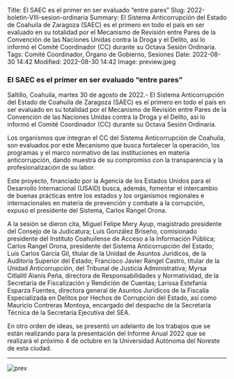 Title: El SAEC es el primer en ser evaluado “entre pares”
Slug: 2022-boletin-VIII-sesion-ordinaria
Summary:  El Sistema Anticorrupción del Estado de Coahuila de Zaragoza (SAEC) es el primero en todo el país en ser evaluado en su totalidad por el Mecanismo de Revisión entre Pares de la Convención de las Naciones Unidas contra la Droga y el Delito, así lo informó el Comité Coordinador (CC) durante su Octava Sesión Ordinaria.
Tags: Comité Coordinador, Órgano de Gobierno, Sesiones
Date: 2022-08-30 14:42
Modified: 2022-08-30 14:42
Image: preview.jpeg



### El SAEC es el primer en ser evaluado “entre pares”

 
Saltillo, Coahuila, martes 30 de agosto de 2022.- El Sistema Anticorrupción del Estado de Coahuila de Zaragoza (SAEC) es el primero en todo el país en ser evaluado en su totalidad por el Mecanismo de Revisión entre Pares de la Convención de las Naciones Unidas contra la Droga y el Delito, así lo informó el Comité Coordinador (CC) durante su Octava Sesión Ordinaria.

Los organismos que integran el CC del Sistema Anticorrupción de Coahuila, son evaluados por este Mecanismo que busca fortalecer la operación, los programas y el marco normativo de las instituciones en materia anticorrupción, dando muestra de su compromiso con la transparencia y la profesionalización de su labor. 

Este proyecto, financiado por la Agencia de los Estados Unidos para el Desarrollo Internacional (USAID) busca, además, fomentar el intercambio de buenas prácticas entre los estados y los organismos regionales e internacionales en materia de prevención y combate a la corrupción, expuso el presidente del Sistema, Carlos Rangel Orona.

A la sesión se dieron cita, Miguel Felipe Mery Ayup, magistrado presidente del Consejo de la Judicatura; Luis González Briseño, comisionado presidente del Instituto Coahuilense de Acceso a la Información Pública; Carlos Rangel Orona, presidente del Sistema Anticorrupción del Estado; Luis Carlos García Gil, titular de la Unidad de Asuntos Jurídicos, de la Auditoría Superior del Estado; Francisco Javier Rangel Castro, titular de la Unidad Anticorrupción, del Tribunal de Justicia Administrativa; Myrsa Citlalitl Alanís Peña, directora de Responsabilidades y Normatividad, de la Secretaría de Fiscalización y Rendición de Cuentas; Larissa Estefanía Esparza Fuentes, directora general de Asuntos Jurídicos de la Fiscalía Especializada en Delitos por Hechos de Corrupción del Estado, así como Mauricio Contreras Montoya, encargado del despacho de la Secretaría Técnica de la Secretaría Ejecutiva del SEA.

En otro orden de ideas, se presentó un adelanto de los trabajos que se están realizando para la presentación del Informe Anual 2022 que se realizará el próximo 4 de octubre en la Universidad Autónoma del Noreste de esta ciudad.





***
<img class="img-fluid" src="preview.jpeg" alt="prev">